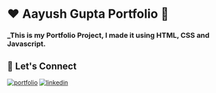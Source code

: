 # ❤️ Aayush Gupta Portfolio 🙏
### _This is my Portfolio Project, I made it using HTML, CSS and Javascript.





## 🔗 Let's Connect
[![portfolio](https://img.shields.io/badge/my_portfolio-000?style=for-the-badge&logo=ko-fi&logoColor=white)](https://itsaayush29.github.io/My-Portfolio/)
[![linkedin](https://img.shields.io/badge/linkedin-0A66C2?style=for-the-badge&logo=linkedin&logoColor=white)](inkedin.com/in/aayush-gupta-9b25a421a/)

